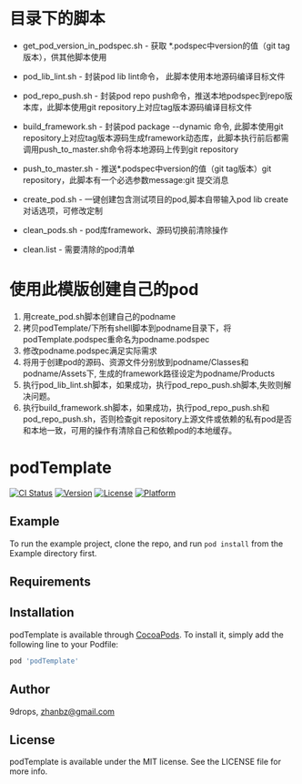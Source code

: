 # 目录下的脚本
		
* get_pod_version_in_podspec.sh	- 获取 *.podspec中version的值（git tag版本），供其他脚本使用

* pod_lib_lint.sh     - 封装pod lib lint命令， 此脚本使用本地源码编译目标文件

* pod_repo_push.sh    - 封装pod repo push命令，推送本地podspec到repo版本库，此脚本使用git repository上对应tag版本源码编译目标文件

* build_framework.sh  - 封装pod package --dynamic 命令, 此脚本使用git repository上对应tag版本源码生成framework动态库，此脚本执行前后都需调用push_to_master.sh命令将本地源码上传到git repository

* push_to_master.sh   - 推送*.podspec中version的值（git tag版本）git repository，此脚本有一个必选参数message:git 提交消息

* create_pod.sh - 一键创建包含测试项目的pod,脚本自带输入pod lib create对话选项，可修改定制

* clean_pods.sh - pod库framework、源码切换前清除操作

* clean.list   - 需要清除的pod清单

# 使用此模版创建自己的pod
1. 用create_pod.sh脚本创建自己的podname
2. 拷贝podTemplate/下所有shell脚本到podname目录下，将podTemplate.podspec重命名为podname.podspec
3. 修改podname.podspec满足实际需求
4. 将用于创建pod的源码、资源文件分别放到podname/Classes和podname/Assets下, 生成的framework路径设定为podname/Products
5. 执行pod_lib_lint.sh脚本，如果成功，执行pod_repo_push.sh脚本,失败则解决问题。
6. 执行build_framework.sh脚本，如果成功，执行pod_repo_push.sh和pod_repo_push.sh，否则检查git repository上源文件或依赖的私有pod是否和本地一致，可用的操作有清除自己和依赖pod的本地缓存。


# podTemplate

[![CI Status](https://img.shields.io/travis/9drops/podTemplate.svg?style=flat)](https://travis-ci.org/9drops/podTemplate)
[![Version](https://img.shields.io/cocoapods/v/podTemplate.svg?style=flat)](https://cocoapods.org/pods/podTemplate)
[![License](https://img.shields.io/cocoapods/l/podTemplate.svg?style=flat)](https://cocoapods.org/pods/podTemplate)
[![Platform](https://img.shields.io/cocoapods/p/podTemplate.svg?style=flat)](https://cocoapods.org/pods/podTemplate)

## Example

To run the example project, clone the repo, and run `pod install` from the Example directory first.

## Requirements

## Installation

podTemplate is available through [CocoaPods](https://cocoapods.org). To install
it, simply add the following line to your Podfile:

```ruby
pod 'podTemplate'
```

## Author

9drops, zhanbz@gmail.com

## License

podTemplate is available under the MIT license. See the LICENSE file for more info.
